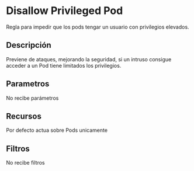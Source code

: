 # Disallow Privileged Pod

Regla para impedir que los pods tengar un usuario con privilegios elevados.

## Descripción

Previene de ataques, mejorando la seguridad, si un intruso consigue acceder a un Pod tiene limitados los privilegios.

## Parametros

No recibe parámetros

## Recursos

Por defecto actua sobre Pods unicamente

## Filtros

No recibe filtros

